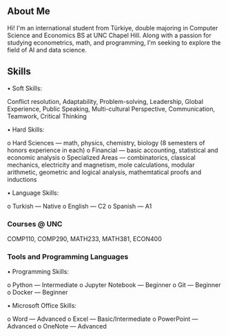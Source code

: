 ## About Me
Hi! I'm an international student from Türkiye, double majoring in Computer Science and Economics BS at UNC Chapel Hill. Along with a passion for studying econometrics, math, and programming, I'm seeking to explore the field of AI and data science. 

## Skills
• Soft Skills:

Conflict resolution, Adaptability, Problem-solving, Leadership, Global Experience, Public Speaking, Multi-cultural Perspective, Communication, Teamwork, Critical Thinking


• Hard Skills:

o Hard Sciences — math, physics, chemistry, biology (8 semesters of honors experience in each)
o Financial — basic accounting, statistical and economic analysis
o Specialized Areas — combinatorics, classical mechanics, electricity and magnetism, mole calculations, modular arithmetic, geometric and logical analysis, mathemtatical proofs and inductions

• Language Skills:

o Turkish — Native
o English — C2
o Spanish — A1

### Courses @ UNC
COMP110, COMP290, MATH233, MATH381, ECON400

### Tools and Programming Languages
• Programming Skills:

o Python — Intermediate
o Jupyter Notebook — Beginner
o Git — Beginner
o Docker — Beginner


• Microsoft Office Skills:

o Word — Advanced
o Excel — Basic/Intermediate 
o PowerPoint — Advanced
o OneNote — Advanced
